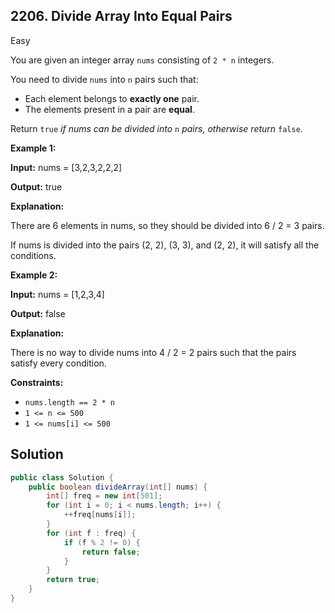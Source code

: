 ## 2206\. Divide Array Into Equal Pairs

Easy

You are given an integer array `nums` consisting of `2 * n` integers.

You need to divide `nums` into `n` pairs such that:

*   Each element belongs to **exactly one** pair.
*   The elements present in a pair are **equal**.

Return `true` _if nums can be divided into_ `n` _pairs, otherwise return_ `false`.

**Example 1:**

**Input:** nums = [3,2,3,2,2,2]

**Output:** true

**Explanation:**

There are 6 elements in nums, so they should be divided into 6 / 2 = 3 pairs.

If nums is divided into the pairs (2, 2), (3, 3), and (2, 2), it will satisfy all the conditions.

**Example 2:**

**Input:** nums = [1,2,3,4]

**Output:** false

**Explanation:**

There is no way to divide nums into 4 / 2 = 2 pairs such that the pairs satisfy every condition.

**Constraints:**

*   `nums.length == 2 * n`
*   `1 <= n <= 500`
*   `1 <= nums[i] <= 500`

## Solution

```java
public class Solution {
    public boolean divideArray(int[] nums) {
        int[] freq = new int[501];
        for (int i = 0; i < nums.length; i++) {
            ++freq[nums[i]];
        }
        for (int f : freq) {
            if (f % 2 != 0) {
                return false;
            }
        }
        return true;
    }
}
```